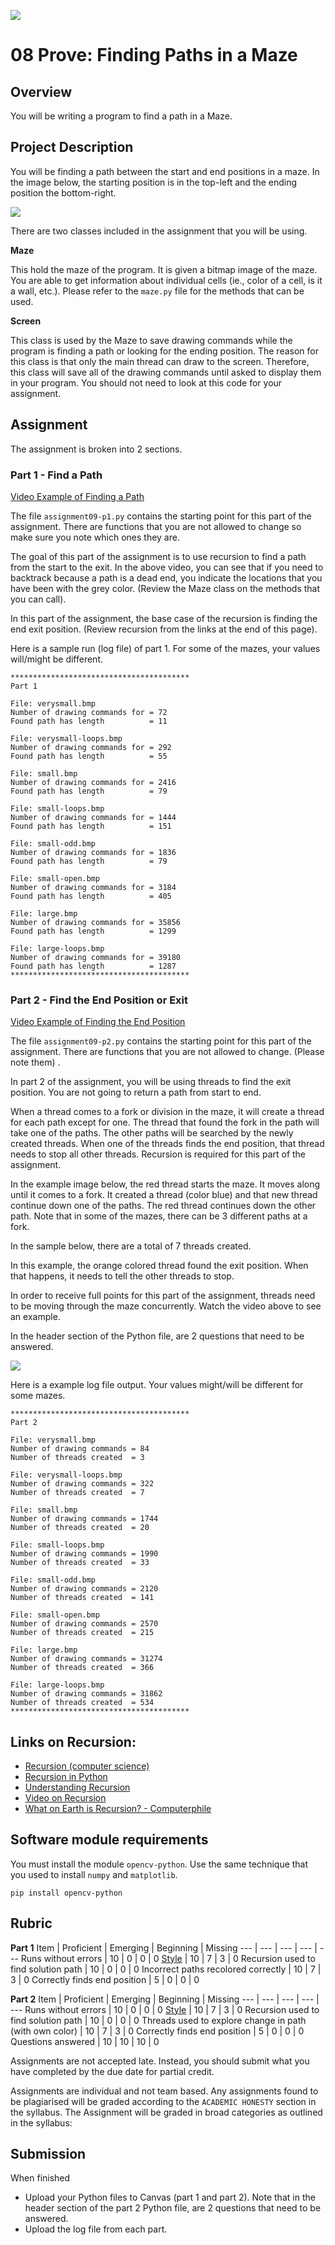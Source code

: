 ![](../site/banner.png)

# 08 Prove: Finding Paths in a Maze

## Overview

You will be writing a program to find a path in a Maze.

## Project Description

You will be finding a path between the start and end positions in a maze.  In the image below, the starting position is in the top-left and the ending position the bottom-right.

![](maze.png)

There are two classes included in the assignment that you will be using.

**Maze**

This hold the maze of the program.  It is given a bitmap image of the maze.  You are able to get information about individual cells (ie., color of a cell, is it a wall, etc.).  Please refer to the `maze.py` file for the methods that can be used.

**Screen**

This class is used by the Maze to save drawing commands while the program is finding a path or looking for the ending position.  The reason for this class is that only the main thread can draw to the screen.  Therefore, this class will save all of the drawing commands until asked to display them in your program.  You should not need to look at this code for your assignment.

## Assignment

The assignment is broken into 2 sections.

### Part 1 - Find a Path

[Video Example of Finding a Path](find_path.mp4)

The file `assignment09-p1.py` contains the starting point for this part of the assignment.  There are functions that you are not allowed to change so make sure you note which ones they are.

The goal of this part of the assignment is to use recursion to find a path from the start to the exit.  In the above video, you can see that if you need to backtrack because a path is a dead end, you indicate the locations that you have been with the grey color. (Review the Maze class on the methods that you can call).

In this part of the assignment, the base case of the recursion is finding the end exit position.  (Review recursion from the links at the end of this page).

Here is a sample run (log file) of part 1.  For some of the mazes, your values will/might be different.

```
****************************************
Part 1

File: verysmall.bmp
Number of drawing commands for = 72
Found path has length          = 11

File: verysmall-loops.bmp
Number of drawing commands for = 292
Found path has length          = 55

File: small.bmp
Number of drawing commands for = 2416
Found path has length          = 79

File: small-loops.bmp
Number of drawing commands for = 1444
Found path has length          = 151

File: small-odd.bmp
Number of drawing commands for = 1836
Found path has length          = 79

File: small-open.bmp
Number of drawing commands for = 3184
Found path has length          = 405

File: large.bmp
Number of drawing commands for = 35856
Found path has length          = 1299

File: large-loops.bmp
Number of drawing commands for = 39180
Found path has length          = 1287
****************************************
```


### Part 2 - Find the End Position or Exit

[Video Example of Finding the End Position](find_end_position.mp4)

The file `assignment09-p2.py` contains the starting point for this part of the assignment.  There are functions that you are not allowed to change.  (Please note them) .

In part 2 of the assignment, you will be using threads to find the exit position.  You are not going to return a path from start to end.  

When a thread comes to a fork or division in the maze, it will create a thread for each path except for one.  The thread that found the fork in the path will take one of the paths. The other paths will be searched by the newly created threads.  When one of the threads finds the end position, that thread needs to stop all other threads.  Recursion is required for this part of the assignment.

In the example image below, the red thread starts the maze.  It moves along until it comes to a fork.  It created a thread (color blue) and that new thread continue down one of the paths.  The red thread continues down the other path.  Note that in some of the mazes, there can be 3 different paths at a fork.

In the sample below, there are a total of 7 threads created.

In this example, the orange colored thread found the exit position.  When that happens, it needs to tell the other threads to stop.

In order to receive full points for this part of the assignment, threads need to be moving through the maze concurrently.  Watch the video above to see an example.

In the header section of the Python file, are 2 questions that need to be answered.

![](image-threads.png)

Here is a example log file output.  Your values might/will be different for some mazes.

```
****************************************
Part 2

File: verysmall.bmp
Number of drawing commands = 84
Number of threads created  = 3

File: verysmall-loops.bmp
Number of drawing commands = 322
Number of threads created  = 7

File: small.bmp
Number of drawing commands = 1744
Number of threads created  = 20

File: small-loops.bmp
Number of drawing commands = 1990
Number of threads created  = 33

File: small-odd.bmp
Number of drawing commands = 2120
Number of threads created  = 141

File: small-open.bmp
Number of drawing commands = 2570
Number of threads created  = 215

File: large.bmp
Number of drawing commands = 31274
Number of threads created  = 366

File: large-loops.bmp
Number of drawing commands = 31862
Number of threads created  = 534
****************************************
```

## Links on Recursion:

- [Recursion (computer science)](https://en.wikipedia.org/wiki/Recursion_\(computer_science\))
- [Recursion in Python](https://realpython.com/python-thinking-recursively/#recursive-functions-in-python)
- [Understanding Recursion](https://stackabuse.com/understanding-recursive-functions-with-python/)
- [Video on Recursion](https://www.youtube.com/watch?v=ngCos392W4w)
- [What on Earth is Recursion? - Computerphile](https://www.youtube.com/watch?v=Mv9NEXX1VHc)


## Software module requirements

You must install the module `opencv-python`.  Use the same technique that you used to install `numpy` and `matplotlib`. 

```
pip install opencv-python
```

## Rubric

**Part 1**
Item | Proficient | Emerging | Beginning | Missing
--- | --- | --- | --- | ---
Runs without errors | 10 | 0 | 0 | 0
[Style](../../style.md) | 10 | 7 | 3 | 0
Recursion used to find solution path | 10 | 0 | 0 | 0
Incorrect paths recolored correctly | 10 | 7 | 3 | 0
Correctly finds end position | 5 | 0 | 0 | 0


**Part 2**
Item | Proficient | Emerging | Beginning | Missing
--- | --- | --- | --- | ---
Runs without errors | 10 | 0 | 0 | 0
[Style](../../style.md) | 10 | 7 | 3 | 0
Recursion used to find solution path | 10 | 0 | 0 | 0
Threads used to explore change in path (with own color) | 10 | 7 | 3 | 0
Correctly finds end position | 5 | 0 | 0 | 0
Questions answered | 10 | 10 | 10 | 0

Assignments are not accepted late. Instead, you should submit what you have completed by the due date for partial credit.

Assignments are individual and not team based.  Any assignments found to be  plagiarised will be graded according to the `ACADEMIC HONESTY` section in the syllabus. The Assignment will be graded in broad categories as outlined in the syllabus:

## Submission

When finished

- Upload your Python files to Canvas (part 1 and part 2). Note that in the header section of the part 2 Python file, are 2 questions that need to be answered.
- Upload the log file from each part.